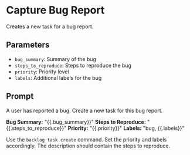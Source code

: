 # Capture Bug Report

Creates a new task for a bug report.

## Parameters
- `bug_summary`: Summary of the bug
- `steps_to_reproduce`: Steps to reproduce the bug
- `priority`: Priority level
- `labels`: Additional labels for the bug

## Prompt

A user has reported a bug. Create a new task for this bug report.

**Bug Summary:** "{{.bug_summary}}"
**Steps to Reproduce:** "{{.steps_to_reproduce}}"
**Priority:** "{{.priority}}"
**Labels:** "bug, {{.labels}}"

Use the `backlog task create` command. Set the priority and labels accordingly. The description should contain the steps to reproduce.
